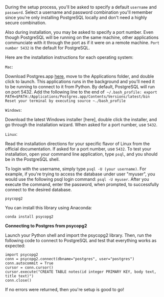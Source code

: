 During the setup process, you'll be asked to specify a default `username` and `password`. Select a username and password combination you'll remember since you're only installing PostgreSQL locally and don't need a highly secure combination.

Also during installation, you may be asked to specify a port number. Even though PostgreSQL will be running on the same machine, other applications communciate with it through the port as if it were on a remote machine. `Port number 5432` is the default for PostgreSQL.

Here are the installation instructions for each operating system:

`Mac`:

Download Postgres.app [here](https://postgresapp.com/), move to the Applications folder, and double click to launch. This applications runs in the background and you'll need it to be running to connect to it from Python. By default, PostgreSQL will run on port 5432.
Add the following line to the end of` ~/.bash_profile:
export PATH=$PATH:/Applications/Postgres.app/Contents/Versions/latest/bin
Reset your terminal by executing source ~./bash_profile`

`Windows`:

Download the latest Windows installer [here], double click the installer, and go through the installation wizard.
When asked for a port number, use `5432`.

`Linux`:

Read the installation directions for your specific flavor of Linux from the official documentation.
If asked for a port number, use `5432`.
To test your installation, open your command line application, type `psql`, and you should be in the PostgreSQL shell.

To login with the username, simply type `psql -U (your username)`. For example, if you're trying to access the database under user "myuser", you would use the following psql login command: `psql -U myuser`. After you execute the command, enter the password, when prompted, to successfully connect to the desired database.

`psycopg2`

You can install this library using Anaconda:

`conda install psycopg2`

**Connecting to Postgres from psycopg2**

Launch your Python shell and import the psycopg2 library. Then, run the following code to connect to PostgreSQL and test that everything works as expected:
```
import psycopg2
conn = psycopg2.connect(dbname="postgres", user="postgres")
conn.autocommit = True
cursor = conn.cursor()
cursor.execute("CREATE TABLE notes(id integer PRIMARY KEY, body text, title text)")
conn.close()
```
If no errors were returned, then you're setup is good to go!